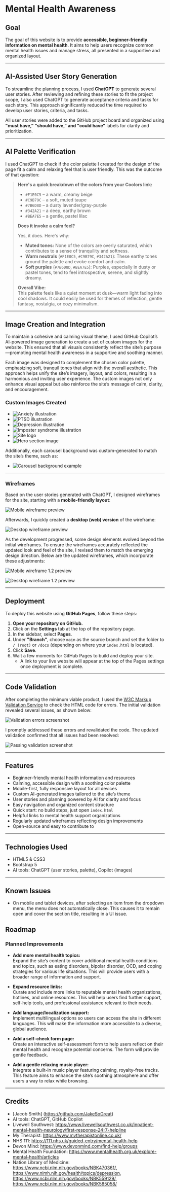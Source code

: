 # Mental Health Awareness

## Goal

The goal of this website is to provide **accessible, beginner-friendly information on mental health**. It aims to help users recognize common mental health issues and manage stress, all presented in a supportive and organized layout.

---

## AI-Assisted User Story Generation

To streamline the planning process, I used **ChatGPT** to generate several user stories. After reviewing and refining these stories to fit the project scope, I also used ChatGPT to generate acceptance criteria and tasks for each story. This approach significantly reduced the time required to develop user stories, criteria, and tasks.

All user stories were added to the GitHub project board and organized using **"must have," "should have," and "could have"** labels for clarity and prioritization.

---

## AI Palette Verification

I used ChatGPT to check if the color palette I created for the design of the page fit a calm and relaxing feel that is user friendly. This was the outcome of that question:

> **Here's a quick breakdown of the colors from your Coolors link:**
>
> - `#F1E0C5` – a warm, creamy beige  
> - `#C9B79C` – a soft, muted taupe  
> - `#7B6D8D` – a dusty lavender/gray-purple  
> - `#342A21` – a deep, earthy brown  
> - `#BEA7E5` – a gentle, pastel lilac
>
> **Does it invoke a calm feel?**
>
> Yes, it does. Here's why:
>
> - **Muted tones:** None of the colors are overly saturated, which contributes to a sense of tranquility and softness.
> - **Warm neutrals** (`#F1E0C5`, `#C9B79C`, `#342A21`): These earthy tones ground the palette and evoke comfort and calm.
> - **Soft purples** (`#7B6D8D`, `#BEA7E5`): Purples, especially in dusty or pastel tones, tend to feel introspective, serene, and slightly dreamy.
>
> **Overall Vibe:**  
> This palette feels like a quiet moment at dusk—warm light fading into cool shadows. It could easily be used for themes of reflection, gentle fantasy, nostalgia, or cozy minimalism.

---

## Image Creation and Integration

To maintain a cohesive and calming visual theme, I used GitHub Copilot’s AI-powered image generation to create a set of custom images for the website. This ensured that all visuals consistently reflect the site’s purpose—promoting mental health awareness in a supportive and soothing manner.

Each image was designed to complement the chosen color palette, emphasizing soft, tranquil tones that align with the overall aesthetic. This approach helps unify the site’s imagery, layout, and colors, resulting in a harmonious and inviting user experience. The custom images not only enhance visual appeal but also reinforce the site’s message of calm, clarity, and encouragement.

### Custom Images Created

- ![Anxiety illustration](assets/images/anxiety.png)
- ![PTSD illustration](assets/images/ptsd.png)
- ![Depression illustration](assets/images/depression.png)
- ![Imposter syndrome illustration](assets/images/impostersyndrom.png)
- ![Site logo](assets/images/logomh.png)
- ![Hero section image](assets/images/mentalhero.png)

Additionally, each carousel background was custom-generated to match the site’s theme, such as:

- ![Carousel background example](assets/images/carousel1.png)
---
### Wireframes

Based on the user stories generated with ChatGPT, I designed wireframes for the site, starting with a **mobile-friendly layout**:

![Mobile wireframe preview](assets/images/mobileversion.png)

Afterwards, I quickly created a **desktop (web) version** of the wireframe:

![Desktop wireframe preview](assets/images/webpageversion.png)

As the development progressed, some design elements evolved beyond the initial wireframes. To ensure the wireframes accurately reflected the updated look and feel of the site, I revised them to match the emerging design direction. Below are the updated wireframes, which incorporate these adjustments:

![Mobile wireframe 1.2 preview](assets/images/Mobile%20Version%201.2.png)

![Desktop wireframe 1.2 preview](assets/images/webpage%20version%201.2.png)

---

## Deployment

To deploy this website using **GitHub Pages**, follow these steps:

1. **Open your repository on GitHub.**
2. Click on the **Settings** tab at the top of the repository page.
3. In the sidebar, select **Pages**.
4. Under **"Branch"**, choose `main` as the source branch and set the folder to `/ (root)` or `/docs` (depending on where your `index.html` is located).
5. Click **Save**.
6. Wait a few moments for GitHub Pages to build and deploy your site.  
    - A link to your live website will appear at the top of the Pages settings once deployment is complete.


---
## Code Validation

After completing the minimum viable product, I used the [W3C Markup Validation Service](https://validator.w3.org/) to check the HTML code for errors. The initial validation revealed several issues, as shown below:

![Validation errors screenshot](assets/images/error%20during%20validation.png)

I promptly addressed these errors and revalidated the code. The updated validation confirmed that all issues had been resolved:

![Passing validation screenshot](assets/images/passing%20validation.png)

---

## Features

- Beginner-friendly mental health information and resources
- Calming, accessible design with a soothing color palette
- Mobile-first, fully responsive layout for all devices
- Custom AI-generated images tailored to the site’s theme
- User stories and planning powered by AI for clarity and focus
- Easy navigation and organized content structure
- Quick start: no build steps, just open `index.html`
- Helpful links to mental health support organizations
- Regularly updated wireframes reflecting design improvements
- Open-source and easy to contribute to

---

## Technologies Used

- HTML5 & CSS3
- Bootstrap 5
- AI tools: ChatGPT (user stories, palette), Copilot (images)

---

## Known Issues

- On mobile and tablet devices, after selecting an item from the dropdown menu, the menu does not automatically close. This causes it to remain open and cover the section title, resulting in a UI issue.

## Roadmap

### Planned Improvements

- **Add more mental health topics:**  
    Expand the site’s content to cover additional mental health conditions and topics, such as eating disorders, bipolar disorder, OCD, and coping strategies for various life situations. This will provide users with a broader range of information and support.

- **Expand resource links:**  
    Curate and include more links to reputable mental health organizations, hotlines, and online resources. This will help users find further support, self-help tools, and professional assistance relevant to their needs.

- **Add language/localization support:**  
    Implement multilingual options so users can access the site in different languages. This will make the information more accessible to a diverse, global audience.

- **Add a self-check form page:**  
    Create an interactive self-assessment form to help users reflect on their mental health and recognize potential concerns. The form will provide gentle feedback.

- **Add a gentle relaxing music player:**  
    Integrate a built-in music player featuring calming, royalty-free tracks. This feature aims to enhance the site’s soothing atmosphere and offer users a way to relax while browsing.

---

## Credits

- [Jacob Smith] (https://github.com/JakeSoGreat)
- AI tools: ChatGPT, GitHub Copilot
- Livewell Southwest: https://www.livewellsouthwest.co.uk/inpatient-mental-health-neurology/first-response-24-7-helpline
- My Therapist: https://www.mytherapistonline.co.uk/
- NHS 111: https://111.nhs.uk/guided-entry/mental-health-help
- Devon Mind: https://www.devonmind.com/find-help/groups
- Mental Health Foundation: https://www.mentalhealth.org.uk/explore-mental-health/articles
- Nation Library of Medicine: https://www.ncbi.nlm.nih.gov/books/NBK470361/, https://www.nimh.nih.gov/health/topics/depression, https://www.ncbi.nlm.nih.gov/books/NBK559129/, https://www.ncbi.nlm.nih.gov/books/NBK585058/
